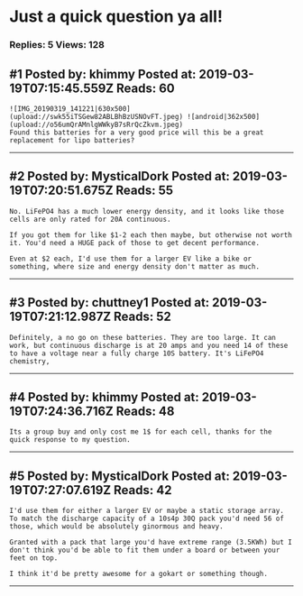 # Just a quick question ya all!

### Replies: 5 Views: 128

## \#1 Posted by: khimmy Posted at: 2019-03-19T07:15:45.559Z Reads: 60

```
![IMG_20190319_141221|630x500](upload://swk55iTSGew82ABLBhBzUSNOvFT.jpeg) ![android|362x500](upload://o56umQrAMnlgWWkyB7sRrQcZkvm.jpeg) 
Found this batteries for a very good price will this be a great replacement for lipo batteries?
```

---
## \#2 Posted by: MysticalDork Posted at: 2019-03-19T07:20:51.675Z Reads: 55

```
No. LiFePO4 has a much lower energy density, and it looks like those cells are only rated for 20A continuous.

If you got them for like $1-2 each then maybe, but otherwise not worth it. You'd need a HUGE pack of those to get decent performance.

Even at $2 each, I'd use them for a larger EV like a bike or something, where size and energy density don't matter as much.
```

---
## \#3 Posted by: chuttney1 Posted at: 2019-03-19T07:21:12.987Z Reads: 52

```
Definitely, a no go on these batteries. They are too large. It can work, but continuous discharge is at 20 amps and you need 14 of these to have a voltage near a fully charge 10S battery. It's LiFePO4 chemistry,
```

---
## \#4 Posted by: khimmy Posted at: 2019-03-19T07:24:36.716Z Reads: 48

```
Its a group buy and only cost me 1$ for each cell, thanks for the quick response to my question.
```

---
## \#5 Posted by: MysticalDork Posted at: 2019-03-19T07:27:07.619Z Reads: 42

```
I'd use them for either a larger EV or maybe a static storage array. To match the discharge capacity of a 10s4p 30Q pack you'd need 56 of those, which would be absolutely ginormous and heavy.

Granted with a pack that large you'd have extreme range (3.5KWh) but I don't think you'd be able to fit them under a board or between your feet on top.

I think it'd be pretty awesome for a gokart or something though.
```

---
